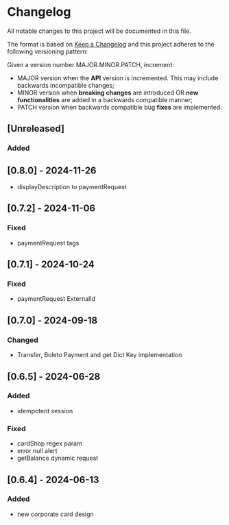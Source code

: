 # Changelog

All notable changes to this project will be documented in this file.

The format is based on [Keep a Changelog](https://keepachangelog.com/en/1.0.0/)
and this project adheres to the following versioning pattern:

Given a version number MAJOR.MINOR.PATCH, increment:

- MAJOR version when the **API** version is incremented. This may include backwards incompatible changes;
- MINOR version when **breaking changes** are introduced OR **new functionalities** are added in a backwards compatible manner;
- PATCH version when backwards compatible bug **fixes** are implemented.


## [Unreleased]

### Added
## [0.8.0] - 2024-11-26
- displayDescription to paymentRequest

## [0.7.2] - 2024-11-06
### Fixed
- paymentRequest tags

## [0.7.1] - 2024-10-24
### Fixed
- paymentRequest ExternalId

## [0.7.0] - 2024-09-18
### Changed
- Transfer, Boleto Payment and get Dict Key implementation

## [0.6.5] - 2024-06-28
### Added
- idempotent session
### Fixed
- cardShop regex param
- error null alert
- getBalance dynamic request

## [0.6.4] - 2024-06-13
### Added
- new corporate card design
